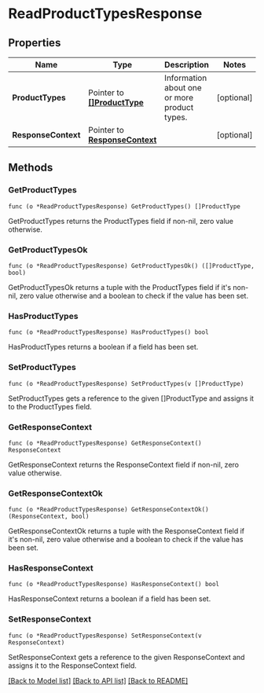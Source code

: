# ReadProductTypesResponse

## Properties

Name | Type | Description | Notes
------------ | ------------- | ------------- | -------------
**ProductTypes** | Pointer to [**[]ProductType**](ProductType.md) | Information about one or more product types. | [optional] 
**ResponseContext** | Pointer to [**ResponseContext**](ResponseContext.md) |  | [optional] 

## Methods

### GetProductTypes

`func (o *ReadProductTypesResponse) GetProductTypes() []ProductType`

GetProductTypes returns the ProductTypes field if non-nil, zero value otherwise.

### GetProductTypesOk

`func (o *ReadProductTypesResponse) GetProductTypesOk() ([]ProductType, bool)`

GetProductTypesOk returns a tuple with the ProductTypes field if it's non-nil, zero value otherwise
and a boolean to check if the value has been set.

### HasProductTypes

`func (o *ReadProductTypesResponse) HasProductTypes() bool`

HasProductTypes returns a boolean if a field has been set.

### SetProductTypes

`func (o *ReadProductTypesResponse) SetProductTypes(v []ProductType)`

SetProductTypes gets a reference to the given []ProductType and assigns it to the ProductTypes field.

### GetResponseContext

`func (o *ReadProductTypesResponse) GetResponseContext() ResponseContext`

GetResponseContext returns the ResponseContext field if non-nil, zero value otherwise.

### GetResponseContextOk

`func (o *ReadProductTypesResponse) GetResponseContextOk() (ResponseContext, bool)`

GetResponseContextOk returns a tuple with the ResponseContext field if it's non-nil, zero value otherwise
and a boolean to check if the value has been set.

### HasResponseContext

`func (o *ReadProductTypesResponse) HasResponseContext() bool`

HasResponseContext returns a boolean if a field has been set.

### SetResponseContext

`func (o *ReadProductTypesResponse) SetResponseContext(v ResponseContext)`

SetResponseContext gets a reference to the given ResponseContext and assigns it to the ResponseContext field.


[[Back to Model list]](../README.md#documentation-for-models) [[Back to API list]](../README.md#documentation-for-api-endpoints) [[Back to README]](../README.md)


